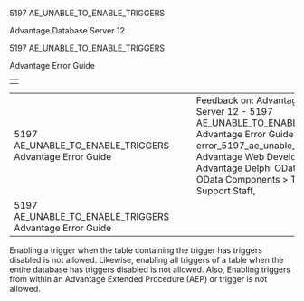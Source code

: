 5197 AE\_UNABLE\_TO\_ENABLE\_TRIGGERS




Advantage Database Server 12  

5197 AE\_UNABLE\_TO\_ENABLE\_TRIGGERS

Advantage Error Guide

|  |
| --- |
|  |

|  |  |  |  |  |
| --- | --- | --- | --- | --- |
| 5197 AE\_UNABLE\_TO\_ENABLE\_TRIGGERS  Advantage Error Guide |  |  | Feedback on: Advantage Database Server 12 - 5197 AE\_UNABLE\_TO\_ENABLE\_TRIGGERS Advantage Error Guide error\_5197\_ae\_unable\_to\_enable\_triggers Advantage Web Development > Advantage Delphi OData Client > Delphi OData Components > TODataSet / Dear Support Staff, |  |
| 5197 AE\_UNABLE\_TO\_ENABLE\_TRIGGERS  Advantage Error Guide |  |  |  |  |

Enabling a trigger when the table containing the trigger has triggers disabled is not allowed. Likewise, enabling all triggers of a table when the entire database has triggers disabled is not allowed. Also, Enabling triggers from within an Advantage Extended Procedure (AEP) or trigger is not allowed.